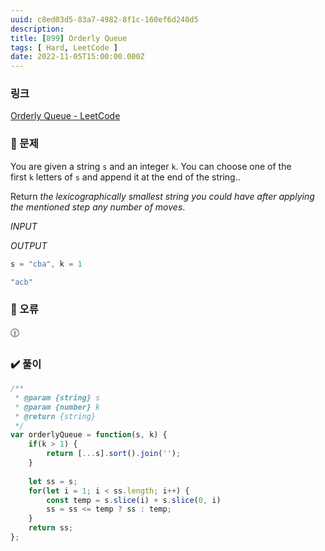 ```yaml
---
uuid: c8ed03d5-83a7-4982-8f1c-160ef6d240d5
description: 
title: [899] Orderly Queue
tags: [ Hard, LeetCode ]
date: 2022-11-05T15:00:00.000Z
---
```








### 링크

[Orderly Queue - LeetCode](https://leetcode.com/problems/orderly-queue/)

### 📝 문제

You are given a string `s` and an integer `k`. You can choose one of the first `k` letters of `s` and append it at the end of the string..

Return *the lexicographically smallest string you could have after applying the mentioned step any number of moves*.

*INPUT*

*OUTPUT*

```jsx
s = "cba", k = 1
```

```jsx
"acb"
```

### 🚨 오류

<aside>
🕧

</aside>

### ✔️ 풀이

```jsx
/**
 * @param {string} s
 * @param {number} k
 * @return {string}
 */
var orderlyQueue = function(s, k) {
    if(k > 1) {
        return [...s].sort().join('');
    }
    
    let ss = s;
    for(let i = 1; i < ss.length; i++) {
        const temp = s.slice(i) + s.slice(0, i)
        ss = ss <= temp ? ss : temp;
    }
    return ss;
};
```